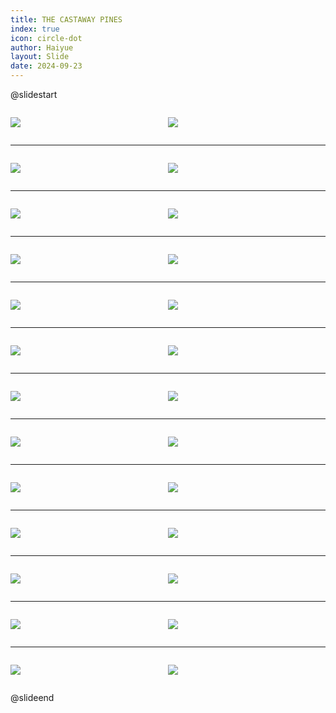 ```yaml
---
title: THE CASTAWAY PINES
index: true
icon: circle-dot
author: Haiyue
layout: Slide
date: 2024-09-23
---
```

 
@slidestart

<div style="display:flex">
<div style="flex:1">

![](/reading/english/Level-Q/THE%20CASTAWAY%20PINES/001.webp)
</div>
<div style="flex:1">

![](/reading/english/Level-Q/THE%20CASTAWAY%20PINES/002.webp)
</div>
</div>

---

<div style="display:flex">
<div style="flex:1">

![](/reading/english/Level-Q/THE%20CASTAWAY%20PINES/003.webp)
</div>
<div style="flex:1">

![](/reading/english/Level-Q/THE%20CASTAWAY%20PINES/004.webp)
</div>
</div>

---

<div style="display:flex">
<div style="flex:1">

![](/reading/english/Level-Q/THE%20CASTAWAY%20PINES/005.webp)
</div>
<div style="flex:1">

![](/reading/english/Level-Q/THE%20CASTAWAY%20PINES/006.webp)
</div>
</div>

---

<div style="display:flex">
<div style="flex:1">

![](/reading/english/Level-Q/THE%20CASTAWAY%20PINES/007.webp)
</div>
<div style="flex:1">

![](/reading/english/Level-Q/THE%20CASTAWAY%20PINES/008.webp)
</div>
</div>

---

<div style="display:flex">
<div style="flex:1">

![](/reading/english/Level-Q/THE%20CASTAWAY%20PINES/009.webp)
</div>
<div style="flex:1">

![](/reading/english/Level-Q/THE%20CASTAWAY%20PINES/010.webp)
</div>
</div>

---

<div style="display:flex">
<div style="flex:1">

![](/reading/english/Level-Q/THE%20CASTAWAY%20PINES/011.webp)
</div>
<div style="flex:1">

![](/reading/english/Level-Q/THE%20CASTAWAY%20PINES/012.webp)
</div>
</div>

---

<div style="display:flex">
<div style="flex:1">

![](/reading/english/Level-Q/THE%20CASTAWAY%20PINES/013.webp)
</div>
<div style="flex:1">

![](/reading/english/Level-Q/THE%20CASTAWAY%20PINES/014.webp)
</div>
</div>

---

<div style="display:flex">
<div style="flex:1">

![](/reading/english/Level-Q/THE%20CASTAWAY%20PINES/015.webp)
</div>
<div style="flex:1">

![](/reading/english/Level-Q/THE%20CASTAWAY%20PINES/016.webp)
</div>
</div>

---

<div style="display:flex">
<div style="flex:1">

![](/reading/english/Level-Q/THE%20CASTAWAY%20PINES/017.webp)
</div>
<div style="flex:1">

![](/reading/english/Level-Q/THE%20CASTAWAY%20PINES/018.webp)
</div>
</div>

---

<div style="display:flex">
<div style="flex:1">

![](/reading/english/Level-Q/THE%20CASTAWAY%20PINES/019.webp)
</div>
<div style="flex:1">

![](/reading/english/Level-Q/THE%20CASTAWAY%20PINES/020.webp)
</div>
</div>

---

<div style="display:flex">
<div style="flex:1">

![](/reading/english/Level-Q/THE%20CASTAWAY%20PINES/021.webp)
</div>
<div style="flex:1">

![](/reading/english/Level-Q/THE%20CASTAWAY%20PINES/022.webp)
</div>
</div>

---

<div style="display:flex">
<div style="flex:1">

![](/reading/english/Level-Q/THE%20CASTAWAY%20PINES/023.webp)
</div>
<div style="flex:1">

![](/reading/english/Level-Q/THE%20CASTAWAY%20PINES/024.webp)
</div>
</div>

---

<div style="display:flex">
<div style="flex:1">

![](/reading/english/Level-Q/THE%20CASTAWAY%20PINES/025.webp)
</div>
<div style="flex:1">

![](/reading/english/Level-Q/THE%20CASTAWAY%20PINES/026.webp)
</div>
</div>

@slideend